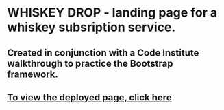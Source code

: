 # **WHISKEY DROP** - landing page for a whiskey subsription service.
## Created in conjunction with a Code Institute walkthrough to practice the Bootstrap framework.

## [To view the deployed page, click here](https://Elvira-94.github.io/bootstrap4/)
